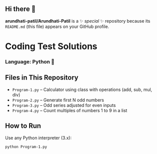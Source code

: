 ## Hi there 👋

**arundhati-patil/Arundhati-Patil** is a ✨ _special_ ✨ repository because its `README.md` (this file) appears on your GitHub profile.

# Coding Test Solutions

### Language: Python 🐍

## Files in This Repository

- `Program-1.py` – Calculator using class with operations (add, sub, mul, div)
- `Program-2.py` – Generate first N odd numbers
- `Program-3.py` – Odd series adjusted for even inputs
- `Program-4.py` – Count multiples of numbers 1 to 9 in a list

## How to Run
Use any Python interpreter (3.x):

```bash
python Program-1.py
